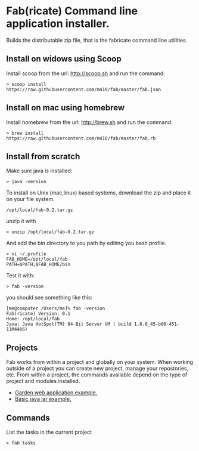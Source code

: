 # Fab(ricate)  Command line application installer.

Builds the distributable zip file, that is the fabricate command line utilities.

## Install on widows using Scoop

Install scoop from the url: http://scoop.sh and run the command:
    
    > scoop install https://raw.githubusercontent.com/m410/fab/master/fab.json

## Install on mac using homebrew

Install homebrew from the url: http://brew.sh and run the command:
    
    > brew install https://raw.githubusercontent.com/m410/fab/master/fab.rb

## Install from scratch

Make sure java is installed:

    > java -version

To install on Unix (mac,linux) based systems, download the zip and place it on your file
system.

    /opt/local/fab-0.2.tar.gz

unzip it with

    > unzip /opt/local/fab-0.2.tar.gz

And add the bin directory to you path by editing you bash profile.

    > vi ~/.profile
    FAB_HOME=/opt/local/fab
    PATH=$PATH;$FAB_HOME/bin


Test it with:

    > fab -version

you should see something like this:

    [me@computer /Users/me]% fab -version
    Fab(ricate) Version: 0.1
    Home: /opt/local/fab
    Java: Java HotSpot(TM) 64-Bit Server VM ( build 1.6.0_45-b06-451-11M4406)

## Projects

Fab works from within a project and globally on your system.  When working outside
of a project you can create new project, manage your repostories, etc. From
within a project, the commands available depend on the type of project
and modules installed.

 -  [Garden web application example.](https://github.com/m410/example-garden)
 -  [Basic java jar example.](https://github.com/m410/example-lib)
 

## Commands

List the tasks in the current project

    > fab tasks



